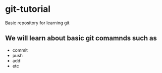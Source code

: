 # git-tutorial
Basic repository for learning git

## We will learn about basic git comamnds such as
* commit
* push
* add
* etc
